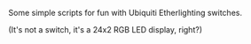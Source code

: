 Some simple scripts for fun with Ubiquiti Etherlighting switches.

(It's not a switch, it's a 24x2 RGB LED display, right?)
